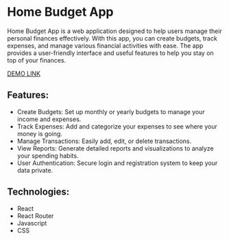 # Home Budget App

Home Budget App is a web application designed to help users manage their personal finances effectively. With this app, you can create budgets, track expenses, and manage various financial activities with ease. The app provides a user-friendly interface and useful features to help you stay on top of your finances.

[DEMO LINK](https://artemvlasiuk.github.io/react-home-budget-app)

## Features:

* Create Budgets: Set up monthly or yearly budgets to manage your income and expenses.
* Track Expenses: Add and categorize your expenses to see where your money is going.
* Manage Transactions: Easily add, edit, or delete transactions.
* View Reports: Generate detailed reports and visualizations to analyze your spending habits.
* User Authentication: Secure login and registration system to keep your data private.

## Technologies:

* React
* React Router
* Javascript
* CSS
